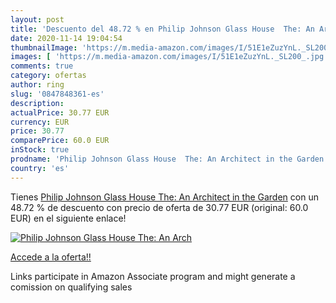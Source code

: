 ```yaml
---
layout: post
title: 'Descuento del 48.72 % en Philip Johnson Glass House  The: An Arch'
date: 2020-11-14 19:04:54
thumbnailImage: 'https://m.media-amazon.com/images/I/51E1eZuzYnL._SL200_.jpg'
images: [ 'https://m.media-amazon.com/images/I/51E1eZuzYnL._SL200_.jpg' ]
comments: true
category: ofertas
author: ring
slug: '0847848361-es'
description:
actualPrice: 30.77 EUR
currency: EUR
price: 30.77
comparePrice: 60.0 EUR
inStock: true
prodname: 'Philip Johnson Glass House  The: An Architect in the Garden'
country: 'es'
---
```


Tienes [Philip Johnson Glass House  The: An Architect in the Garden](https://www.amazon.es/dp/0847848361/?tag=tolees-21) con un 48.72 % de descuento con precio de oferta de 30.77 EUR (original: 60.0 EUR) en el siguiente enlace!

[![Philip Johnson Glass House  The: An Arch](https://m.media-amazon.com/images/I/51E1eZuzYnL._SL200_.jpg)](https://www.amazon.es/dp/0847848361/?tag=tolees-21)

[Accede a la oferta!!](https://www.amazon.es/dp/0847848361/?tag=tolees-21)

Links participate in Amazon Associate program and might generate a comission on qualifying sales


